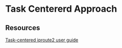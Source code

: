 # Task Centererd Approach

## Resources

[Task-centered iproute2 user guide](https://www.baturin.org/docs/iproute2/#overview-of-iproute2)
